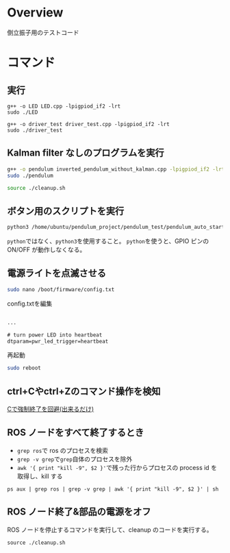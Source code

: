 # Overview

倒立振子用のテストコード

# コマンド

## 実行

```
g++ -o LED LED.cpp -lpigpiod_if2 -lrt
sudo ./LED
```

```
g++ -o driver_test driver_test.cpp -lpigpiod_if2 -lrt
sudo ./driver_test
```

## Kalman filter なしのプログラムを実行

```bash
g++ -o pendulum inverted_pendulum_without_kalman.cpp -lpigpiod_if2 -lrt -pthread
sudo ./pendulum

source ./cleanup.sh
```

## ボタン用のスクリプトを実行

```bash
python3 /home/ubuntu/pendulum_project/pendulum_test/pendulum_auto_start_script.py
```

`python`ではなく、`python3`を使用すること。
`python`を使うと、GPIO ピンの ON/OFF が動作しなくなる。


## 電源ライトを点滅させる

```bash
sudo nano /boot/firmware/config.txt
```

config.txtを編集

```config.txt

...

# turn power LED into heartbeat
dtparam=pwr_led_trigger=heartbeat

```

再起動

```bash
sudo reboot
```


## ctrl+Cやctrl+Zのコマンド操作を検知

[Cで強制終了を回避(出来るだけ)](https://qiita.com/Ki4mTaria/items/838f81d3eecd5cc7d91e)


## ROS ノードをすべて終了するとき

- `grep ros`で ros のプロセスを検索
- `grep -v grep`で`grep`自体のプロセスを除外
- `awk '{ print "kill -9", $2 }'`で残った行からプロセスの process id を取得し、kill する

```
ps aux | grep ros | grep -v grep | awk '{ print "kill -9", $2 }' | sh
```

## ROS ノード終了&部品の電源をオフ

ROS ノードを停止するコマンドを実行して、cleanup のコードを実行する。

```
source ./cleanup.sh
```
